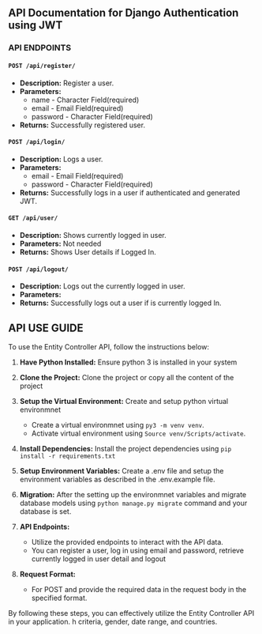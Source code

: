 ## API Documentation for Django Authentication using JWT

### API ENDPOINTS

#### `POST /api/register/`

- **Description:** Register a user.
- **Parameters:**
  - name - Character Field(required)
  - email - Email Field(required)
  - password - Character Field(required)
- **Returns:** Successfully registered user.

#### `POST /api/login/`

- **Description:** Logs a user.
- **Parameters:**
  - email - Email Field(required)
  - password - Character Field(required)
- **Returns:** Successfully logs in a user if authenticated and generated JWT.

#### `GET /api/user/`

- **Description:** Shows currently logged in user.
- **Parameters:** Not needed
- **Returns:** Shows User details if Logged In.

#### `POST /api/logout/`

- **Description:** Logs out the currently logged in user.
- **Parameters:**
- **Returns:** Successfully logs out a user if is currently logged In.

## API USE GUIDE

To use the Entity Controller API, follow the instructions below:

1. **Have Python Installed:** Ensure python 3 is installed in your system

2. **Clone the Project:** Clone the project or copy all the content of the project

3. **Setup the  Virtual Environment:** Create and setup python virtual environmnet
    - Create a virtual environmnet using `py3 -m venv venv`. 
    - Activate virtual environment using `Source venv/Scripts/activate`.

4. **Install Dependencies:** Install the project dependencies using `pip install -r requirements.txt`

5. **Setup Environment Variables:** Create a .env file and setup the environment variables as described in the .env.example file.

6. **Migration:** After the setting up the environmnet variables and migrate database models using `python manage.py migrate` command and your database is set.

7. **API Endpoints:**
   - Utilize the provided endpoints to interact with the API data.
   - You can register a user, log in using email and password, retrieve currently logged in user detail  and logout

8. **Request Format:**
   - For POST and provide the required data in the request body in the specified format.


By following these steps, you can effectively utilize the Entity Controller API in your application.
h criteria, gender, date range, and countries.
